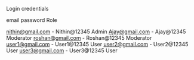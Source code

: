 Login credentials


email                   password              Role


nithin@gmail.com      -  Nithin@12345        Admin
Ajay@gmail.com        -  Ajay@12345         Moderator
roshan@gmail.com      -  Roshan@12345       Moderator
user1@gmail.com       -  User1@12345        User
user2@gmail.com       -  User2@12345        User
user3@gmail.com       -  User3@12345        User